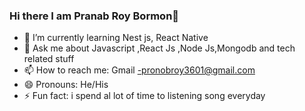 ### Hi there I am Pranab Roy Bormon👋


- 🌱 I’m currently learning Nest js, React Native
- 💬 Ask me about Javascript ,React Js ,Node Js,Mongodb and tech related stuff
- 📫 How to reach me: Gmail -pronobroy3601@gmail.com
- 😄 Pronouns: He/His
- ⚡ Fun fact: i spend al lot of time to listening song everyday
